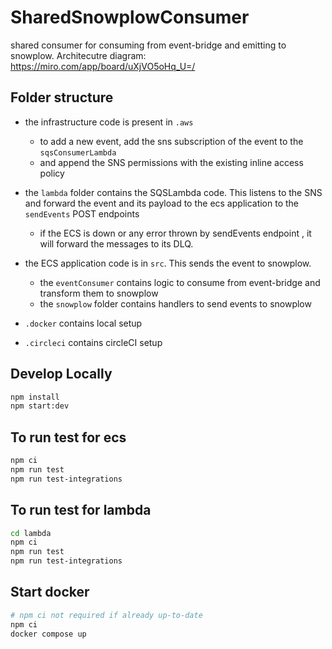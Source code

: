 # SharedSnowplowConsumer

shared consumer for consuming from event-bridge and emitting to snowplow.
Architecutre diagram: https://miro.com/app/board/uXjVO5oHq_U=/

## Folder structure
- the infrastructure code is present in `.aws`
  - to add a new event, add the sns subscription of the event to the `sqsConsumerLambda`
  - and append the SNS permissions with the existing inline access policy
  

- the `lambda` folder contains the SQSLambda code. This listens to the SNS and forward 
  the event and its payload to the ecs application to the `sendEvents` POST endpoints
  - if the ECS is down or any error thrown by sendEvents endpoint , it will forward 
    the messages to its DLQ.


- the ECS application code is in `src`. This sends the event to snowplow.
  - the `eventConsumer` contains logic to consume from event-bridge and transform them to snowplow
  - the `snowplow` folder contains handlers to send events to snowplow
- `.docker` contains local setup
- `.circleci` contains circleCI setup

## Develop Locally
```bash
npm install
npm start:dev
```

## To run test for ecs
```bash
npm ci
npm run test
npm run test-integrations
```

## To run test for lambda
```bash
cd lambda
npm ci
npm run test
npm run test-integrations
```

## Start docker
```bash
# npm ci not required if already up-to-date
npm ci
docker compose up
```
